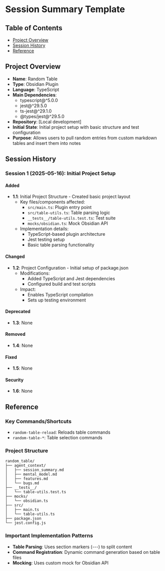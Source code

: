 # Session Summary Template

## Table of Contents
- [Project Overview](#project-overview)
- [Session History](#session-history)
- [Reference](#reference)

## Project Overview
- **Name**: Random Table
- **Type**: Obsidian Plugin
- **Language**: TypeScript
- **Main Dependencies**: 
  - typescript@^5.0.0
  - jest@^29.5.0
  - ts-jest@^29.1.0
  - @types/jest@^29.5.0
- **Repository**: [Local development]
- **Initial State**: Initial project setup with basic structure and test configuration
- **Purpose**: Allows users to pull random entries from custom markdown tables and insert them into notes

## Session History

### Session 1 (2025-05-16): Initial Project Setup

#### Added
- **1.1**: Initial Project Structure - Created basic project layout
  - Key files/components affected:
    - `src/main.ts`: Plugin entry point
    - `src/table-utils.ts`: Table parsing logic
    - `__tests__/table-utils.test.ts`: Test suite
    - `mocks/obsidian.ts`: Mock Obsidian API
  - Implementation details:
    - TypeScript-based plugin architecture
    - Jest testing setup
    - Basic table parsing functionality

#### Changed
- **1.2**: Project Configuration - Initial setup of package.json
  - Modifications:
    - Added TypeScript and Jest dependencies
    - Configured build and test scripts
  - Impact:
    - Enables TypeScript compilation
    - Sets up testing environment

#### Deprecated
- **1.3**: None

#### Removed
- **1.4**: None

#### Fixed
- **1.5**: None

#### Security
- **1.6**: None

## Reference

### Key Commands/Shortcuts
- `random-table-reload`: Reloads table commands
- `random-table-*`: Table selection commands

### Project Structure
```
random_table/
├── agent_context/
│   ├── session_summary.md
│   ├── mental_model.md
│   ├── features.md
│   └── bugs.md
├── __tests__/
│   └── table-utils.test.ts
├── mocks/
│   └── obsidian.ts
├── src/
│   ├── main.ts
│   └── table-utils.ts
├── package.json
└── jest.config.js
```

### Important Implementation Patterns
- **Table Parsing**: Uses section markers (---) to split content
- **Command Registration**: Dynamic command generation based on table files
- **Mocking**: Uses custom mock for Obsidian API